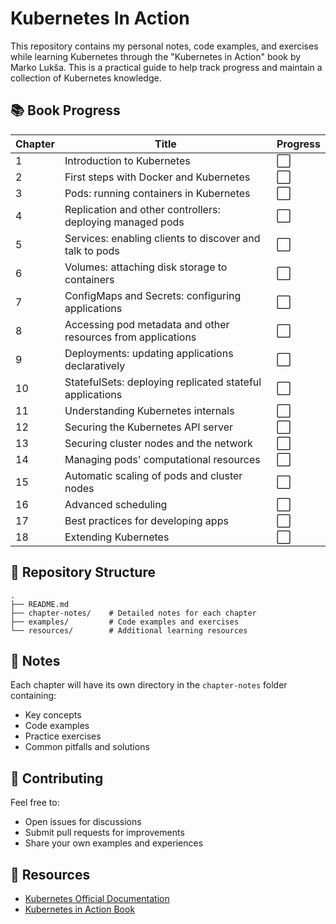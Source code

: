 # Kubernetes In Action

This repository contains my personal notes, code examples, and exercises while learning Kubernetes through the "Kubernetes in Action" book by Marko Lukša. This is a practical guide to help track progress and maintain a collection of Kubernetes knowledge.

## 📚 Book Progress

| Chapter | Title | Progress |
|---------|-------|----------|
| 1 | Introduction to Kubernetes | ⬜ |
| 2 | First steps with Docker and Kubernetes | ⬜ |
| 3 | Pods: running containers in Kubernetes | ⬜ |
| 4 | Replication and other controllers: deploying managed pods | ⬜ |
| 5 | Services: enabling clients to discover and talk to pods | ⬜ |
| 6 | Volumes: attaching disk storage to containers | ⬜ |
| 7 | ConfigMaps and Secrets: configuring applications | ⬜ |
| 8 | Accessing pod metadata and other resources from applications | ⬜ |
| 9 | Deployments: updating applications declaratively | ⬜ |
| 10 | StatefulSets: deploying replicated stateful applications | ⬜ |
| 11 | Understanding Kubernetes internals | ⬜ |
| 12 | Securing the Kubernetes API server | ⬜ |
| 13 | Securing cluster nodes and the network | ⬜ |
| 14 | Managing pods' computational resources | ⬜ |
| 15 | Automatic scaling of pods and cluster nodes | ⬜ |
| 16 | Advanced scheduling | ⬜ |
| 17 | Best practices for developing apps | ⬜ |
| 18 | Extending Kubernetes | ⬜ |

## 📁 Repository Structure

```text
.
├── README.md
├── chapter-notes/    # Detailed notes for each chapter
├── examples/         # Code examples and exercises
└── resources/        # Additional learning resources
```

## 📝 Notes

Each chapter will have its own directory in the `chapter-notes` folder containing:

- Key concepts
- Code examples
- Practice exercises
- Common pitfalls and solutions

## 🤝 Contributing

Feel free to:

- Open issues for discussions
- Submit pull requests for improvements
- Share your own examples and experiences

## 📖 Resources

- [Kubernetes Official Documentation](https://kubernetes.io/docs/home/)
- [Kubernetes in Action Book](https://www.manning.com/books/kubernetes-in-action)

